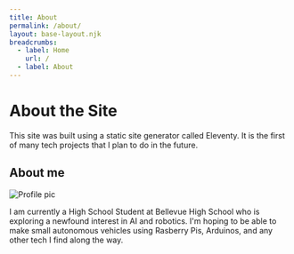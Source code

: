 ```yaml
---
title: About
permalink: /about/
layout: base-layout.njk
breadcrumbs:
  - label: Home
    url: /
  - label: About
---
```


# About the Site

This site was built using a static site generator called Eleventy. It is the first of many tech projects that I plan to do in the future.

## About me

<div class="right">
<img class="profile-pic circle" src="/img/site-profile-pic.jpg" alt="Profile pic">
</div>

I am currently a High School Student at Bellevue High School who is exploring a newfound interest in AI and robotics. I'm hoping to be able to make small autonomous vehicles using Rasberry Pis, Arduinos, and any other tech I find along the way. 
